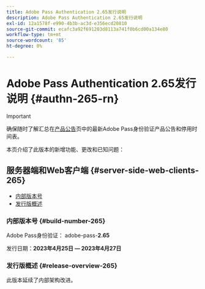 ```yaml
---
title: Adobe Pass Authentication 2.65发行说明
description: Adobe Pass Authentication 2.65发行说明
exl-id: 12a1578f-e990-4b3b-ac3d-e356ecd20810
source-git-commit: ecafc3a92f691203d8113a741f0b6cd00a134e80
workflow-type: tm+mt
source-wordcount: '85'
ht-degree: 0%

---
```


# Adobe Pass Authentication 2.65发行说明 {#authn-265-rn}

>[!IMPORTANT]
>
> 确保随时了解汇总在[产品公告](/help/authentication/product-announcements.md)页中的最新Adobe Pass身份验证产品公告和停用时间表。

本页介绍了此版本的新增功能、更改和已知问题：

## 服务器端和Web客户端 {#server-side-web-clients-265}

* [内部版本号](#build-number-265)
* [发行版概述](#release-overview-265)

### 内部版本号 {#build-number-265}

Adobe Pass身份验证： adobe-pass-**2.65**

发行日期：**2023年4月25日 — 2023年4月27日**

### 发行版概述 {#release-overview-265}

此版本延续了内部架构改进。

